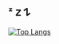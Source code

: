 ## ᶻ 𝗓 𐰁

[![Top Langs](https://github-readme-stats.vercel.app/api/top-langs/?twueetybird&layout=compact)](https://github.com/anuraghazra/github-readme-stats)
<!--
**twueetybird/twueetybird** is a ✨ _special_ ✨ repository because its `README.md` (this file) appears on your GitHub profile.

Here are some ideas to get you started:

- 🔭 I’m currently working on ...
- 🌱 I’m currently learning ...
- 👯 I’m looking to collaborate on ...
- 🤔 I’m looking for help with ...
- 💬 Ask me about ...
- 📫 How to reach me: ...
- 😄 Pronouns: ...
- ⚡ Fun fact: ...
-->
